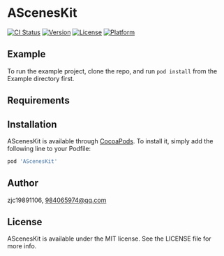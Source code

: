 # AScenesKit

[![CI Status](https://img.shields.io/travis/zjc19891106/AScenesKit.svg?style=flat)](https://travis-ci.org/zjc19891106/AScenesKit)
[![Version](https://img.shields.io/cocoapods/v/AScenesKit.svg?style=flat)](https://cocoapods.org/pods/AScenesKit)
[![License](https://img.shields.io/cocoapods/l/AScenesKit.svg?style=flat)](https://cocoapods.org/pods/AScenesKit)
[![Platform](https://img.shields.io/cocoapods/p/AScenesKit.svg?style=flat)](https://cocoapods.org/pods/AScenesKit)

## Example

To run the example project, clone the repo, and run `pod install` from the Example directory first.

## Requirements

## Installation

AScenesKit is available through [CocoaPods](https://cocoapods.org). To install
it, simply add the following line to your Podfile:

```ruby
pod 'AScenesKit'
```

## Author

zjc19891106, 984065974@qq.com

## License

AScenesKit is available under the MIT license. See the LICENSE file for more info.
